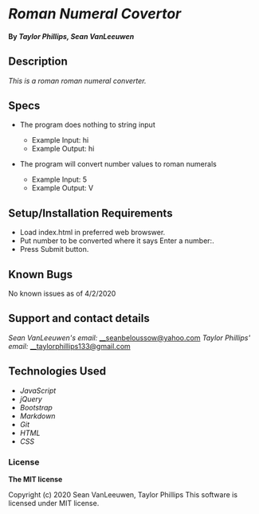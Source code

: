 # _Roman Numeral Covertor_


#### By _**Taylor Phillips, Sean VanLeeuwen**_

## Description

_This is a roman roman numeral converter._

## Specs

* The program does nothing to string input
  * Example Input: hi
  * Example Output: hi

* The program will convert number values to roman numerals
  * Example Input: 5
  * Example Output: V


## Setup/Installation Requirements

* Load index.html in preferred web browswer.
* Put number to be converted where it says Enter a number:.
* Press Submit button.

## Known Bugs

No known issues as of 4/2/2020

## Support and contact details

_Sean VanLeeuwen's email:_
__seanbeloussow@yahoo.com
_Taylor Phillips' email:_
__taylorphillips133@gmail.com

## Technologies Used

* _JavaScript_
* _jQuery_
* _Bootstrap_
* _Markdown_
* _Git_
* _HTML_
* _CSS_ 

### License

**The MIT license**

Copyright (c) 2020 Sean VanLeeuwen, Taylor Phillips
This software is licensed under MIT license.

